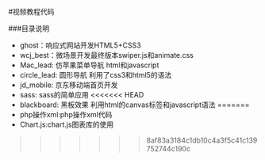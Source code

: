 #视频教程代码 

###目录说明  
* ghost：响应式网站开发HTML5+CSS3
* wcj_best：微场景开发最终版本swiper.js和animate.css
* Mac_lead: 仿苹果菜单导航 html和javascript
* circle_lead: 圆形导航 利用了css3和html5的语法 
* jd_mobile: 京东移动端首页开发
* sass: sass的简单应用
<<<<<<< HEAD
* blackboard: 黑板效果  利用html的canvas标签和javascript语法
=======
* php操作xml:php操作xml代码
* Chart.js:chart.js图表库的使用
>>>>>>> 8af83a3184c1db10c4a3f5c41c139752744c190c



